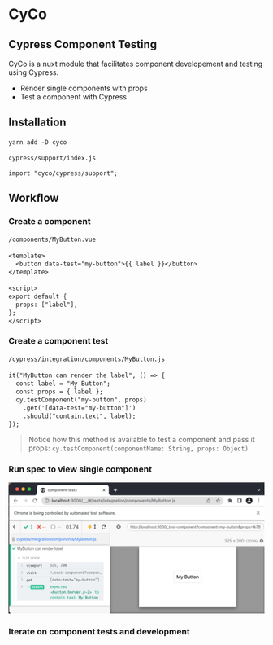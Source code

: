# CyCo

## Cypress Component Testing

CyCo is a nuxt module that facilitates component developement and testing using Cypress.

- Render single components with props
- Test a component with Cypress

## Installation

```
yarn add -D cyco
```

`cypress/support/index.js`

```
import "cyco/cypress/support";
```

## Workflow

### Create a component

```
/components/MyButton.vue

<template>
  <button data-test="my-button">{{ label }}</button>
</template>

<script>
export default {
  props: ["label"],
};
</script>
```

### Create a component test

```
/cypress/integration/components/MyButton.js

it("MyButton can render the label", () => {
  const label = "My Button";
  const props = { label };
  cy.testComponent("my-button", props)
    .get('[data-test="my-button"]')
    .should("contain.text", label);
});
```

> Notice how this method is available to test a component and pass it props:
> `cy.testComponent(componentName: String, props: Object)`

### Run spec to view single component

![My Button Screen Shot](./docs/MyButtonScreenShot.png "My Button Test Run")

### Iterate on component tests and development
